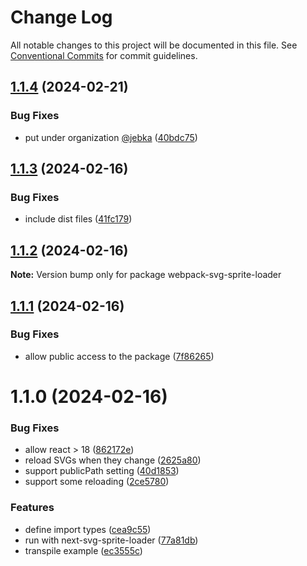 # Change Log

All notable changes to this project will be documented in this file.
See [Conventional Commits](https://conventionalcommits.org) for commit guidelines.

## [1.1.4](https://github.com/just-paja/svg-sprites/compare/v1.1.3...v1.1.4) (2024-02-21)


### Bug Fixes

* put under organization [@jebka](https://github.com/jebka) ([40bdc75](https://github.com/just-paja/svg-sprites/commit/40bdc751f7b00d4edf0780ccc0978216705cad79))





## [1.1.3](https://github.com/just-paja/svg-sprites/compare/v1.1.2...v1.1.3) (2024-02-16)


### Bug Fixes

* include dist files ([41fc179](https://github.com/just-paja/svg-sprites/commit/41fc179bcc1604f03696ff62de39db4d91537946))





## [1.1.2](https://github.com/just-paja/svg-sprites/compare/v1.1.1...v1.1.2) (2024-02-16)

**Note:** Version bump only for package webpack-svg-sprite-loader





## [1.1.1](https://github.com/just-paja/svg-sprites/compare/v1.1.0...v1.1.1) (2024-02-16)


### Bug Fixes

* allow public access to the package ([7f86265](https://github.com/just-paja/svg-sprites/commit/7f86265681f5272ff3c395a1ae196a841715af0b))





# 1.1.0 (2024-02-16)


### Bug Fixes

* allow react > 18 ([862172e](https://github.com/just-paja/svg-sprites/commit/862172e3807f43196a51ddb0a40bd3caa6c39444))
* reload SVGs when they change ([2625a80](https://github.com/just-paja/svg-sprites/commit/2625a808622ab2138b0871b4fb76ef88c83a2d73))
* support publicPath setting ([40d1853](https://github.com/just-paja/svg-sprites/commit/40d1853fcef784531f81d40956ce30086235c3a9))
* support some reloading ([2ce5780](https://github.com/just-paja/svg-sprites/commit/2ce57801ee252d15466d147342d9006df95cada3))


### Features

* define import types ([cea9c55](https://github.com/just-paja/svg-sprites/commit/cea9c55e431d1fc14aeedb9019311c8d3d71cb46))
* run with next-svg-sprite-loader ([77a81db](https://github.com/just-paja/svg-sprites/commit/77a81db20ac6bc242856fb3ab509032246777566))
* transpile example ([ec3555c](https://github.com/just-paja/svg-sprites/commit/ec3555c4ac63bf95a75c8088d9e3beb1b217e941))
